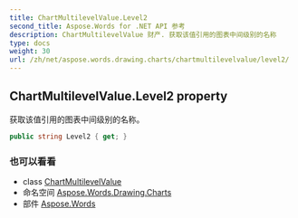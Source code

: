 ```yaml
---
title: ChartMultilevelValue.Level2
second_title: Aspose.Words for .NET API 参考
description: ChartMultilevelValue 财产. 获取该值引用的图表中间级别的名称
type: docs
weight: 30
url: /zh/net/aspose.words.drawing.charts/chartmultilevelvalue/level2/
---
```

## ChartMultilevelValue.Level2 property

获取该值引用的图表中间级别的名称。

```csharp
public string Level2 { get; }
```

### 也可以看看

* class [ChartMultilevelValue](../)
* 命名空间 [Aspose.Words.Drawing.Charts](../../chartmultilevelvalue/)
* 部件 [Aspose.Words](../../../)


